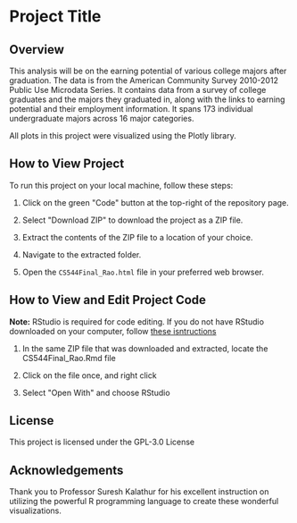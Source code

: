 # Project Title

## Overview

This analysis will be on the earning potential of various college majors after graduation. The data is from the American Community Survey 2010-2012 Public Use Microdata Series. It contains data from a survey of college graduates and the majors they graduated in, along with the links to earning potential and their employment information. It spans 173 individual undergraduate majors across 16 major categories.

All plots in this project were visualized using the Plotly library.

## How to View Project

To run this project on your local machine, follow these steps:

1. Click on the green "Code" button at the top-right of the repository page.

2. Select "Download ZIP" to download the project as a ZIP file.

3. Extract the contents of the ZIP file to a location of your choice.

4. Navigate to the extracted folder.

5. Open the `CS544Final_Rao.html` file in your preferred web browser.

## How to View and Edit Project Code

**Note:** RStudio is required for code editing. If you do not have RStudio downloaded on your computer, follow [these isntructions](https://rstudio-education.github.io/hopr/starting.html)

1. In the same ZIP file that was downloaded and extracted, locate the CS544Final_Rao.Rmd file

2. Click on the file once, and right click

3. Select "Open With" and choose RStudio

## License

This project is licensed under the GPL-3.0 License

## Acknowledgements

Thank you to Professor Suresh Kalathur for his excellent instruction on utilizing the powerful R programming language to create these wonderful visualizations. 
